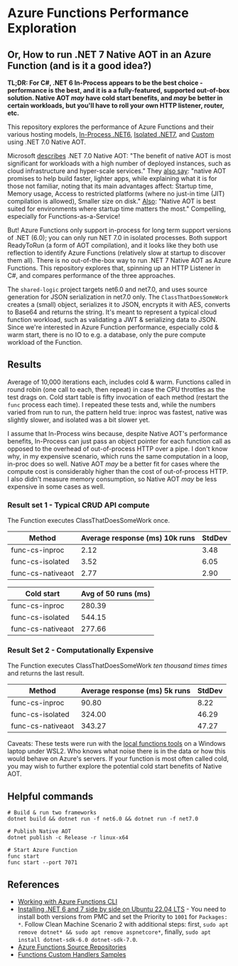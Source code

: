 # Azure Functions Performance Exploration

## Or, How to run .NET 7 Native AOT in an Azure Function (and is it a good idea?)

**TL;DR: For C#, .NET 6 In-Process appears to be the best choice - performance is the best, and it is a a fully-featured, supported out-of-box solution. Native AOT *may* have cold start benefits, and *may* be better in certain workloads, but you'll have to roll your own HTTP listener, router, etc.**

This repository explores the performance of Azure Functions and their various hosting models, [In-Process .NET6](https://learn.microsoft.com/en-us/azure/azure-functions/functions-dotnet-class-library), [Isolated .NET7](https://learn.microsoft.com/en-us/azure/azure-functions/dotnet-isolated-process-guide), and [Custom](https://learn.microsoft.com/en-us/azure/azure-functions/create-first-function-vs-code-other#create-and-build-your-function) using .NET 7.0 Native AOT. 

Microsoft [describes](https://learn.microsoft.com/en-us/dotnet/core/deploying/native-aot/) .NET 7.0 Native AOT: "The benefit of native AOT is most significant for workloads with a high number of deployed instances, such as cloud infrastructure and hyper-scale services."  They [also say](https://visualstudiomagazine.com/articles/2022/04/15/net-7-preview-3.aspx): "native AOT promises to help build faster, lighter apps, while explaining what it is for those not familiar, noting that its main advantages affect: Startup time, Memory usage, Access to restricted platforms (where no just-in time (JIT) compilation is allowed), Smaller size on disk." [Also](https://devblogs.microsoft.com/dotnet/announcing-dotnet-7-preview-3/): "Native AOT is best suited for environments where startup time matters the most." Compelling, especially for Functions-as-a-Service!

But! Azure Functions only support in-process for long term support versions of .NET (6.0); you can only run NET 7.0 in isolated processes. Both support ReadyToRun (a form of AOT compilation), and it looks like they both use reflection to identify Azure Functions (relatively slow at startup to discover them all). There is no out-of-the-box way to run .NET 7 Native AOT as Azure Functions. This repository explores that, spinning up an HTTP Listener in C#, and compares performance of the three approaches. 

The `shared-logic` project targets net6.0 and net7.0, and uses source generation for JSON serialization in net7.0 only. The `ClassThatDoesSomeWork` creates a (small) object, serializes it to JSON, encrypts it with AES, converts to Base64 and returns the string. It's meant to represent a typical cloud function workload, such as validating a JWT & serializing data to JSON. Since we're interested in Azure Function performance, especially cold & warm start, there is no IO to e.g. a database, only the pure compute workload of the Function. 

## Results

Average of 10,000 iterations each, includes cold & warm. Functions called in round robin (one call to each, then repeat) in case the CPU throttles as the test drags on. Cold start table is fifty invocation of each method (restart the `func` process each time). I repeated these tests and, while the numbers varied from run to run, the pattern held true: inproc was fastest, native was slightly slower, and isolated was a bit slower yet. 

I assume that In-Process wins because, despite Native AOT's performance benefits, In-Process can just pass an object pointer for each function call as opposed to the overhead of out-of-process HTTP over a pipe. I don't know why, in my expensive scenario, which runs the same computation in a loop, in-proc does so well. Native AOT *may* be a better fit for cases where the compute cost is considerably higher than the cost of out-of-process HTTP. I also didn't measure memory consumption, so Native AOT *may* be less expensive in some cases as well. 

### Result set 1 - Typical CRUD API compute

The Function executes ClassThatDoesSomeWork once.

| Method | Average response (ms) 10k runs | StdDev |
|-|-|-|
| func-cs-inproc    | 2.12 | 3.48 |
| func-cs-isolated  | 3.52 | 6.05 |
| func-cs-nativeaot | 2.77 | 2.90 | 

| Cold start | Avg of 50 runs (ms) |
|-|-|
| func-cs-inproc    | 280.39 |
| func-cs-isolated  | 544.15 |
| func-cs-nativeaot | 277.66 |

### Result Set 2 - Computationally Expensive
The Function executes ClassThatDoesSomeWork *ten thousand times times* and returns the last result.

| Method | Average response (ms) 5k runs | StdDev |
|-|-|-|
| func-cs-inproc    | 90.80 | 8.22 |
| func-cs-isolated  | 324.00 | 46.29 |
| func-cs-nativeaot | 343.27 | 47.27 | 

Caveats: These tests were run with the [local functions tools](https://learn.microsoft.com/en-us/azure/azure-functions/functions-run-local) on a Windows laptop under WSL2. Who knows what noise there is in the data or how this would behave on Azure's servers. If your function is most often called cold, you may wish to further explore the potential cold start benefits of Native AOT. 

## Helpful commands
```
# Build & run two frameworks 
dotnet build && dotnet run -f net6.0 && dotnet run -f net7.0

# Publish Native AOT
dotnet publish -c Release -r linux-x64

# Start Azure Function 
func start 
func start --port 7071
```

## References

* [Working with Azure Functions CLI](https://learn.microsoft.com/en-us/azure/azure-functions/create-first-function-cli-csharp?tabs=azure-cli%2Cin-process)
* [Installing .NET 6 and 7 side by side on Ubuntu 22.04 LTS](https://github.com/dotnet/core/issues/7699) - You need to install both versions from PMC and set the Priority to `1001` for `Packages: *`. Follow Clean Machine Scenario 2 with additional steps: first, `sudo apt remove dotnet* && sudo apt remove aspnetcore*`, finally, `sudo apt install dotnet-sdk-6.0 dotnet-sdk-7.0`.
* [Azure Functions Source Repositories](https://learn.microsoft.com/en-us/azure/azure-functions/functions-reference?tabs=blob#repositories)
* [Functions Custom Handlers Samples](https://github.com/Azure-Samples/functions-custom-handlers)